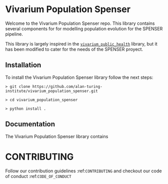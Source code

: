 # Vivarium Population Spenser

Welcome to the Vivarium Population Spenser repo.
This library contains several components for for modelling population evolution for the SPENSER
pipeline.

This library is largely inspired in the [``vivarium_public_health``](https://github.com/ihmeuw/vivarium_public_health.git) library,
but it has been modified to cater for the needs of the SPENSER proyect.

## Installation

To install the Vivarium Population Spenser library follow the next steps:

  ``> git clone https://github.com/alan-turing-institute/vivarium_population_spenser.git``

  ``> cd vivarium_population_spenser``

  ``> python install .``

## Documentation


The Vivarium Population Spenser library contains



# CONTRIBUTING

Follow our contribution guidelines :ref:`CONTRIBUTING` and checkout our code of conduct :ref:`CODE_OF_CONDUCT`

